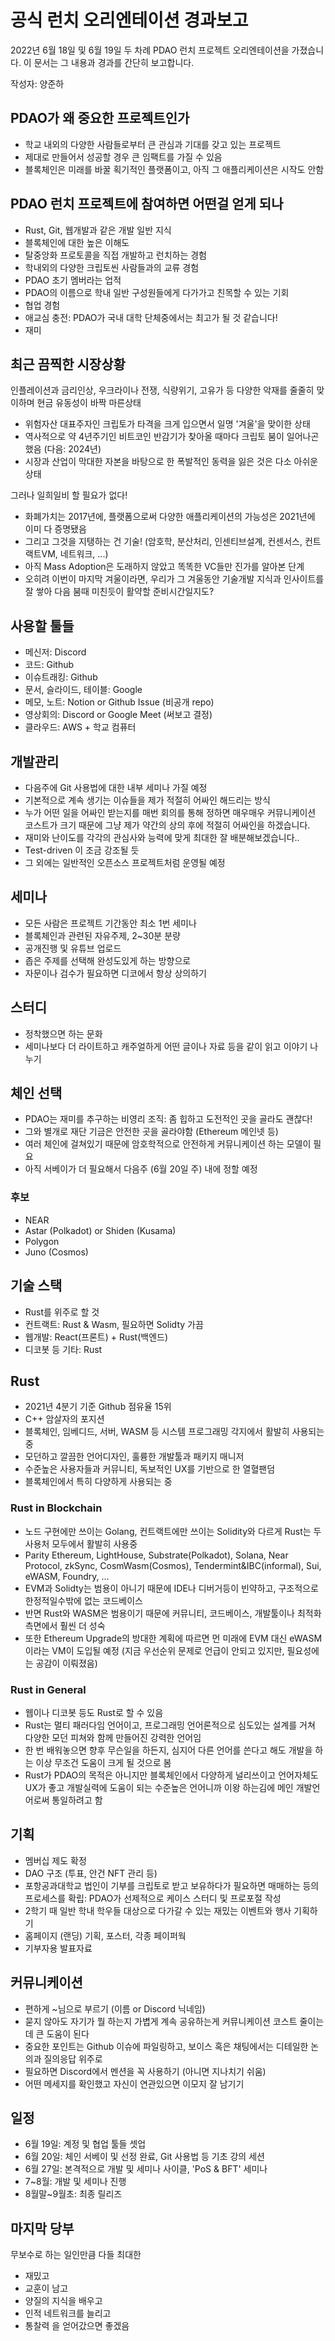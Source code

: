 # 공식 런치 오리엔테이션 경과보고

2022년 6월 18일 및 6월 19일 두 차례 PDAO 런치 프로젝트 오리엔테이션을 가졌습니다.
이 문서는 그 내용과 경과를 간단히 보고합니다.

작성자: 양준하

## PDAO가 왜 중요한 프로젝트인가
- 학교 내외의 다양한 사람들로부터 큰 관심과 기대를 갖고 있는 프로젝트
- 제대로 만들어서 성공할 경우 큰 임팩트를 가질 수 있음
- 블록체인은 미래를 바꿀 획기적인 플랫폼이고, 아직 그 애플리케이션은 시작도 안함

## PDAO 런치 프로젝트에 참여하면 어떤걸 얻게 되나
- Rust, Git, 웹개발과 같은 개발 일반 지식
- 블록체인에 대한 높은 이해도
- 탈중앙화 프로토콜을 직접 개발하고 런치하는 경험
- 학내외의 다양한 크립토씬 사람들과의 교류 경험
- PDAO 초기 멤버라는 업적
- PDAO의 이름으로 학내 일반 구성원들에게 다가가고 친목할 수 있는 기회
- 협업 경험
- 애교심 충전: PDAO가 국내 대학 단체중에서는 최고가 될 것 같습니다!
- 재미

## 최근 끔찍한 시장상황
인플레이션과 금리인상, 우크라이나 전쟁, 식량위기, 고유가 등 다양한 악재를 줄줄히 맞이하며 현금 유동성이 바짝 마른상태
- 위험자산 대표주자인 크립토가 타격을 크게 입으면서 일명 '겨울'을 맞이한 상태
- 역사적으로 약 4년주기인 비트코인 반감기가 찾아올 때마다 크립토 붐이 일어나곤 했음 (다음: 2024년)
- 시장과 산업이 막대한 자본을 바탕으로 한 폭발적인 동력을 잃은 것은 다소 아쉬운 상태
  
그러나 일희일비 할 필요가 없다!
- 화폐가치는 2017년에, 플랫폼으로써 다양한 애플리케이션의 가능성은 2021년에 이미 다 증명됐음
- 그리고 그것을 지탱하는 건 기술! (암호학, 분산처리, 인센티브설계, 컨센서스, 컨트랙트VM, 네트워크, ...)
- 아직 Mass Adoption은 도래하지 않았고 똑똑한 VC들만 진가를 알아본 단계
- 오히려 이번이 마지막 겨울이라면, 우리가 그 겨울동안 기술개발 지식과 인사이트를 잘 쌓아 다음 붐때 미친듯이 활약할 준비시간일지도?

## 사용할 툴들
- 메신저: Discord
- 코드: Github
- 이슈트래킹: Github
- 문서, 슬라이드, 테이블: Google
- 메모, 노트: Notion or Github Issue (비공개 repo)
- 영상회의: Discord or Google Meet (써보고 결정)
- 클라우드: AWS + 학교 컴퓨터

## 개발관리
- 다음주에 Git 사용법에 대한 내부 세미나 가질 예정
- 기본적으로 계속 생기는 이슈들을 제가 적절히 어싸인 해드리는 방식
- 누가 어떤 일을 어싸인 받는지를 매번 회의를 통해 정하면 매우매우 커뮤니케이션 코스트가 크기 때문에 그냥 제가 약간의 상의 후에 적절히 어싸인을 하겠습니다.
- 재미와 난이도를 각각의 관심사와 능력에 맞게 최대한 잘 배분해보겠습니다..
- Test-driven 이 조금 강조될 듯
- 그 외에는 일반적인 오픈소스 프로젝트처럼 운영될 예정

## 세미나
- 모든 사람은 프로젝트 기간동안 최소 1번 세미나
- 블록체인과 관련된 자유주제, 2~30분 분량
- 공개진행 및 유튜브 업로드
- 좁은 주제를 선택해 완성도있게 하는 방향으로
- 자문이나 검수가 필요하면 디코에서 항상 상의하기

## 스터디
- 정착했으면 하는 문화
- 세미나보다 더 라이트하고 캐주얼하게 어떤 글이나 자료 등을 같이 읽고 이야기 나누기

## 체인 선택
- PDAO는 재미를 추구하는 비영리 조직: 좀 힙하고 도전적인 곳을 골라도 괜찮다!
- 그와 별개로 재단 기금은 안전한 곳을 골라야함 (Ethereum 메인넷 등)
- 여러 체인에 걸쳐있기 때문에 암호학적으로 안전하게 커뮤니케이션 하는 모델이 필요
- 아직 서베이가 더 필요해서 다음주 (6월 20일 주) 내에 정할 예정

### 후보
- NEAR
- Astar (Polkadot) or Shiden (Kusama)
- Polygon
- Juno (Cosmos)

## 기술 스택
- Rust를 위주로 할 것
- 컨트랙트: Rust & Wasm, 필요하면 Solidty 가끔
- 웹개발: React(프론트) + Rust(백엔드)
- 디코봇 등 기타: Rust
  
## Rust
- 2021년 4분기 기준 Github 점유율 15위
- C++ 암살자의 포지션
- 블록체인, 임베디드, 서버, WASM 등 시스템 프로그래밍 각지에서 활발히 사용되는 중
- 모던하고 깔끔한 언어디자인, 훌륭한 개발툴과 패키지 매니저
- 수준높은 사용자들과 커뮤니티, 독보적인 UX를 기반으로 한 열혈팬덤
- 블록체인에서 특히 다양하게 사용되는 중

### Rust in Blockchain
- 노드 구현에만 쓰이는 Golang, 컨트랙트에만 쓰이는 Solidity와 다르게 Rust는 두 사용처 모두에서 활발히 사용중
- Parity Ethereum, LightHouse, Substrate(Polkadot), Solana, Near Protocol, zkSync, CosmWasm(Cosmos), Tendermint&IBC(informal), Sui, eWASM, Foundry, ...
- EVM과 Solidty는 범용이 아니기 때문에 IDE나 디버거등이 빈약하고, 구조적으로 한정적일수밖에 없는 코드베이스
- 반면 Rust와 WASM은 범용이기 때문에 커뮤니티, 코드베이스, 개발툴이나 최적화 측면에서 훨씬 더 성숙
- 또한 Ethereum Upgrade의 방대한 계획에 따르면 먼 미래에 EVM 대신 eWASM이라는 VM이 도입될 예정 (지금 우선순위 문제로 언급이 안되고 있지만, 필요성에는 공감이 이뤄졌음)

### Rust in General
- 웹이나 디코봇 등도 Rust로 할 수 있음
- Rust는 멀티 패러다임 언어이고, 프로그래밍 언어론적으로 심도있는 설계를 거쳐 다양한 모던 피쳐와 함께 만들어진 강력한 언어임
- 한 번 배워놓으면 향후 무슨일을 하든지, 심지어 다른 언어를 쓴다고 해도 개발을 하는 이상 무조건 도움이 크게 될 것으로 봄
- Rust가 PDAO의 목적은 아니지만 블록체인에서 다양하게 널리쓰이고 언어자체도 UX가 좋고 개발실력에 도움이 되는 수준높은 언어니까 이왕 하는김에 메인 개발언어로써 통일하려고 함

## 기획
- 멤버십 제도 확정
- DAO 구조 (투표, 안건 NFT 관리 등)
- 포항공과대학교 법인이 기부를 크립토로 받고 보유하다가 필요하면 매매하는 등의 프로세스를 확립: PDAO가 선제적으로 케이스 스터디 및 프로포절 작성
- 2학기 때 일반 학내 학우들 대상으로 다가갈 수 있는 재밌는 이벤트와 행사 기획하기
- 홈페이지 (랜딩) 기획, 포스터, 각종 페이퍼웍
- 기부자용 발표자료

## 커뮤니케이션
- 편하게 ~님으로 부르기 (이름 or Discord 닉네임)
- 묻지 않아도 자기가 뭘 하는지 가볍게 계속 공유하는게 커뮤니케이션 코스트 줄이는데 큰 도움이 된다
- 중요한 포인트는 Github 이슈에 파일링하고, 보이스 혹은 채팅에서는 디테일한 논의과 질의응답 위주로
- 필요하면 Discord에서 멘션을 꼭 사용하기 (아니면 지나치기 쉬움)
- 어떤 메세지를 확인했고 자신이 연관있으면 이모지 잘 남기기

## 일정
- 6월 19일: 계정 및 협업 툴들 셋업
- 6월 20일: 체인 서베이 및 선정 완료, Git 사용법 등 기초 강의 세션
- 6월 27일: 본격적으로 개발 및 세미나 사이클, 'PoS & BFT' 세미나
- 7~8월: 개발 및 세미나 진행
- 8월말~9월초: 최종 릴리즈

## 마지막 당부
무보수로 하는 일인만큼 다들 최대한
- 재밌고
- 교훈이 남고
- 양질의 지식을 배우고
- 인적 네트워크를 늘리고
- 통찰력
을 얻어갔으면 좋겠음
